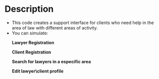 # Description
- This code creates a support interface for clients who need help in the area of ​​law with different areas of activity.
- You can simulate:
<b>

<ul>Lawyer Registration </ul>
<ul>Client Registration </ul>
<ul>Search for lawyers in a especific area </ul>
<ul>Edit lawyer\client profile </ul>
</b>
